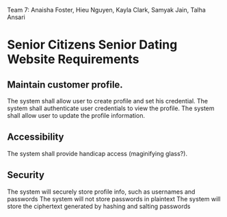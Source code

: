 Team 7: Anaisha Foster, Hieu Nguyen, Kayla Clark, Samyak Jain, Talha Ansari
# Senior Citizens Senior Dating Website Requirements


## Maintain customer profile.

The system shall allow user to create profile and set his credential.
The system shall authenticate user credentials to view the profile.
The system shall allow user to update the profile information.

## Accessibility

The system shall provide handicap access (maginifying glass?).

## Security
 The system will securely store profile info, such as usernames and passwords
 The system will not store passwords in plaintext
 The system will store the ciphertext generated by hashing and salting passwords
